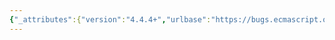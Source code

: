 ```yaml
---
{"_attributes":{"version":"4.4.4+","urlbase":"https://bugs.ecmascript.org/","maintainer":"dherman@mozilla.com"},"bug":{"bug_id":2732,"creation_ts":"2014-04-24 09:03:00 -0700","short_desc":"14.2  Arrow Function Definitions: ArrowFormalParameters need [GeneratorParameter] like restriction","delta_ts":"2014-06-16 16:14:00 -0700","product":"Draft for 6th Edition","component":"technical issue","version":"Rev 23: April 5, 2014 Draft","rep_platform":"All","op_sys":"All","bug_status":"RESOLVED","resolution":"FIXED","priority":"Normal","bug_severity":"normal","everconfirmed":true,"reporter":{"uid":"andrebargull","name":"André Bargull"},"assigned_to":{"uid":"allen","name":"Allen Wirfs-Brock"},"long_desc":[{"commentid":7909,"comment_count":0,"who":{"uid":"andrebargull","name":"André Bargull"},"bug_when":"2014-04-24 09:03:54 -0700","thetext":"14.2  Arrow Function Definitions\n---\nArrowFormalParameters[Yield] : ( StrictFormalParameters[?Yield] )\n---\n\nFollowing the production rules StrictFormalParameters -> FormalParameters -> FormalParameterList -> FormalsList -> FormalParameter -> BindingElement -> SingleNameBinding, you'll end up at SingleNameBinding:\n---\nSingleNameBinding[Yield,GeneratorParameter] :\n  [+GeneratorParameter] BindingIdentifier[Yield] Initializer[In]opt\n  [~GeneratorParameter] BindingIdentifier[?Yield] Initializer[In, ?Yield]opt\n---\n\nWithout the [GeneratorParameter] production parameter, but with [Yield] being present, Initializer -> AssignmentExpression -> YieldExpression can be parsed...\n\n\ntest case:\n---\nfunction*g() {\n  (a = yield) => {}\n}\n---"},{"commentid":8571,"comment_count":1,"who":{"uid":"allen","name":"Allen Wirfs-Brock"},"bug_when":"2014-05-19 20:24:06 -0700","thetext":"fixed in rev25 editor's draft"},{"commentid":9015,"comment_count":2,"who":{"uid":"allen","name":"Allen Wirfs-Brock"},"bug_when":"2014-06-16 16:14:00 -0700","thetext":"fixed in rev25 editor's draft"}]}}
---
```

